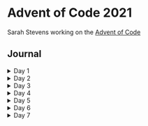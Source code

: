 # Advent of Code 2021

Sarah Stevens working on the [Advent of Code](https://adventofcode.com/2021)



## Journal

<details>
  <summary> Day 1</summary>
  
  First day went pretty easily in both languages.
  Used a similar strategy in both with data frames.
  Felt a little weird to add all the window columns in python, 
  didn't really need to but wanted to check the shifts.
  For both, would probably be good to find a way to make an actual sliding window
  since my solutions don't allow for easy adjustment of window size.
</details>

<details>
  <summary> Day 2</summary>
  
  Solution in python was pretty easy with functions and for loops.
  Tried an inelegant tidy solution in R which worked okay for part 1 
  because it was looking for a sum but couldn't figure out how to make it work for part 2.
  In my solution for part 1 I didn't track the position so that made it difficult to adjust
  for part 2.  I also separated the depth and horizontal position calculations which are 
  both needed in part 2. Will look to see if anyone else had an interesting solution I can
  learn from.
</details>

<details>
  <summary> Day 3</summary>
  
  Python solutions were fun.  I probably could have done with another function to clean
  up the repeated while loops in pt 2.  I am starting to like while loops more.
  
  The R pt 1 was pretty nice with a tidy solution.  Could probably repeat my python
  solution in R but think I'll only do R parts where I can think of a solution with data
  frames or mapping or something.
</details>

<details>
  <summary> Day 4</summary>
  
  Python solutions were fun.  I think maybe I could have thought of a better way with arrays
  to find the scores of the winners/losers.  I'm learning a lot about np arrays in addition
  to getting better at while loops.
  
  Think I'm going to skip an R solution today.  I'll try to start with that for tomorrow's
  puzzle to push myself to learn new things in R as well.
</details>

<details>
  <summary> Day 5</summary>
  
  I lied yesterday, I might skip the R solutions for a while.
  Maybe I'll come back for them later.
  As these puzzles take a bit longer, I've not really been feeling like doing them in both languages.
  
  For today's python solve, I thought I might use np like yesterday but then ended up not 
  using it since the location of the lines isn't as important as the count of how many
  lines cross each point.  That does mean I flipped the x and y coords for no reason.
  I still find it weird that it is row, column which is kind of the opposite of x, y.
  One other thing I've noticed is I'm getting better at list
  comprehensions.  I did have to write out all the options for the pt 2 transformations,
  which seems silly now but somehow I couldn't keep it straight in my head. 
</details>


<details>
  <summary> Day 6</summary>
  
  This was an interesting one.  They say if part 2 is difficult, than you probably didn't 
  solve part 1 very well.  That was certainly the case for me.  My first solution for
  part 1 was really easy to create.  Then when I went to do part 2 it seemed like it would
  be easy but it was really slow, prohibitively so.  It would get half way through the 
  iterations needed and be very very slow.
  
  I then tried a numpy solution which I never got working quite right and was still taking
  about the same amount of time.  I had a bad headache so when I came back to it the next day, I realized
  I needed a different solution.  I realized I needed a dictionary instead to keep track of
  states instead of modeling all the individuals as I did with solution 1.  Got stuck for
  a while where it wasn't working because the dictionary needed to be sorted then worked it
  out.
</details>

<details>
  <summary> Day 7</summary>
  
  This one tricked me good in part 2.  It wasn't too bad a solve in either case but I made
  a silly error that was really difficult to see.  Part 1 went really smooth, though I got
  lucky because my solution wasn't quite right but still worked. Then I could not get pt 2
  to work.  My fuel calculating function was working fine on the test set but I was looking
  through all the positions that were in the input instead of all the possible positions.
  For part 1 I got lucky it was one of the existing positions but that wasn't true for part
  2 where all the subs needed to move.
  
  Was reviewing code from someone else I know who is also doing the AoC this year.
  Couple things I like about her solutions: 
  	1. She puts the prompts into the jupyter notebook.  Not sure if I want to do this but
  	it might make it more readable if others want to look at it.  Maybe at least links to
  	the day in question.
  	2. She often uses functions better.  I've gotten somewhat lazy about rewriting some stuff that
  	could be in functions. For example, yesterday I wish I'd written a function that runs 
  	the simulation for X number of days, I wrote that loop out a bunch of times for no reason.
  	3. She keeps track of getting the answer wrong.  I might need to show this better in my
  	jupyter notebooks as well.
</details>



